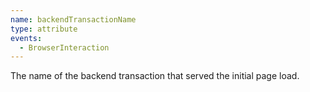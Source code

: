 ```yaml
---
name: backendTransactionName
type: attribute
events:
  - BrowserInteraction
---
```


The name of the backend transaction that served the initial page load.